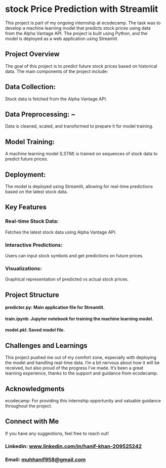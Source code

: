 # stock Price Prediction with Streamlit
This project is part of my ongoing internship at ecodecamp. The task was to develop a machine learning model that predicts stock prices using data from the Alpha Vantage API. The project is built using Python, and the model is deployed as a web application using Streamlit.

## Project Overview
The goal of this project is to predict future stock prices based on historical data. The main components of the project include:

## Data Collection:
Stock data is fetched from the Alpha Vantage API.
## Data Preprocessing: ~
Data is cleaned, scaled, and transformed to prepare it for model training.
## Model Training:
A machine learning model (LSTM) is trained on sequences of stock data to predict future prices.
## Deployment: 
The model is deployed using Streamlit, allowing for real-time predictions based on the latest stock data.
## Key Features
### Real-time Stock Data: 
Fetches the latest stock data using Alpha Vantage API.
### Interactive Predictions:
Users can input stock symbols and get predictions on future prices.
### Visualizations: 
Graphical representation of predicted vs actual stock prices.
## Project Structure
#### predictor.py: Main application file for Streamlit.
#### train.ipynb: Jupyter notebook for training the machine learning model.
#### model.pkl: Saved model file.
## Challenges and Learnings
This project pushed me out of my comfort zone, especially with deploying the model and handling real-time data. I’m a bit nervous about how it will be received, but also proud of the progress I’ve made. It’s been a great learning experience, thanks to the support and guidance from ecodecamp.

## Acknowledgments
ecodecamp: For providing this internship opportunity and valuable guidance throughout the project.
## Connect with Me
If you have any suggestions, feel free to reach out!
### Linkedin: www.linkedin.com/in/hanif-khan-209525242


### Email: muhhanif958@gmail.com
